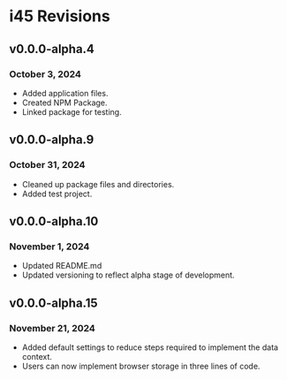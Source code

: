# i45 Revisions

## v0.0.0-alpha.4

### October 3, 2024

- Added application files.
- Created NPM Package.
- Linked package for testing.

## v0.0.0-alpha.9

### October 31, 2024

- Cleaned up package files and directories.
- Added test project.

## v0.0.0-alpha.10

### November 1, 2024

- Updated README.md
- Updated versioning to reflect alpha stage of development.

## v0.0.0-alpha.15

### November 21, 2024

- Added default settings to reduce steps required to implement the data context.
- Users can now implement browser storage in three lines of code.
